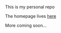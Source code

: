This is my personal repo

The homepage lives [here](https://galayder.github.io)

More coming soon...
